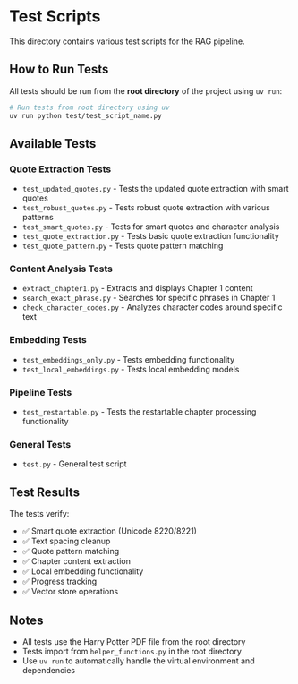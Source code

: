 # Test Scripts

This directory contains various test scripts for the RAG pipeline.

## How to Run Tests

All tests should be run from the **root directory** of the project using `uv run`:

```bash
# Run tests from root directory using uv
uv run python test/test_script_name.py
```

## Available Tests

### Quote Extraction Tests
- `test_updated_quotes.py` - Tests the updated quote extraction with smart quotes
- `test_robust_quotes.py` - Tests robust quote extraction with various patterns
- `test_smart_quotes.py` - Tests for smart quotes and character analysis
- `test_quote_extraction.py` - Tests basic quote extraction functionality
- `test_quote_pattern.py` - Tests quote pattern matching

### Content Analysis Tests
- `extract_chapter1.py` - Extracts and displays Chapter 1 content
- `search_exact_phrase.py` - Searches for specific phrases in Chapter 1
- `check_character_codes.py` - Analyzes character codes around specific text

### Embedding Tests
- `test_embeddings_only.py` - Tests embedding functionality
- `test_local_embeddings.py` - Tests local embedding models

### Pipeline Tests
- `test_restartable.py` - Tests the restartable chapter processing functionality

### General Tests
- `test.py` - General test script

## Test Results

The tests verify:
- ✅ Smart quote extraction (Unicode 8220/8221)
- ✅ Text spacing cleanup
- ✅ Quote pattern matching
- ✅ Chapter content extraction
- ✅ Local embedding functionality
- ✅ Progress tracking
- ✅ Vector store operations

## Notes

- All tests use the Harry Potter PDF file from the root directory
- Tests import from `helper_functions.py` in the root directory
- Use `uv run` to automatically handle the virtual environment and dependencies 